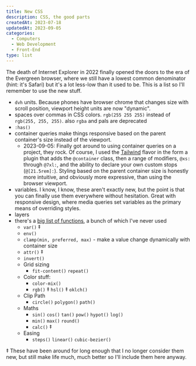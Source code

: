 ```yaml
---
title: New CSS
description: CSS, the good parts
createdAt: 2023-07-18
updatedAt: 2023-09-05
categories:
  - Computers
  - Web Development
  - Front-End
type: list
---
```


The death of Internet Explorer in 2022 finally opened the doors to the era of the Evergreen browser, where we still have a lowest common denominator (hint: it's Safari) but it's a lot less-low than it used to be. This is a list so I'll remember to use the new stuff.

- `dvh` units. Because phones have browser chrome that changes size with scroll position, viewport height units are now "dynamic".
- spaces over commas in CSS colors. `rgb(255 255 255)` instead of `rgb(255, 255, 255)`. also `rgba` and pals are deprecated
- `:has()`
- container queries make things responsive based on the parent container's size instead of the viewport.
	- 2023-09-05: Finally got around to using container queries on a project, they rock. Of course, I used the [Tailwind](./zen-of-tailwind) flavor in the form a plugin that adds the `@container` class, then a range of modifiers, `@xs:` through `@7xl:`, and the ability to declare your own custom stops (`@[21.5rem]:`).  Styling based on the parent container size is honestly more intuitive, and obviously more expressive, than using the browser viewport.
- variables. I know, I know, these aren't exactly new, but the point is that you can finally use them everywhere without hesitation. Great with responsive design, where media queries set variables as the primary means of overriding styles.
- layers
- there's a [big list of functions](https://twitter.com/argyleink/status/1684579433821372418?s=20), a bunch of which I've never used
	- `var()` ‡
	- `env()`
	- `clamp(min, preferred, max)` - make a value change dynamically with container size
	- `attr()` ‡
	- `invert()`
	- Grid sizing
		- `fit-content()` `repeat()`
	- Color stuff:
		- `color-mix()`
		- `rgb()` ‡ `hsl()` ‡ `oklch()`
	- Clip Path
		- `circle()` `polygon()` `path()`
	- Maths
		- `sin()` `cos()` `tan()` `pow()` `hypot()` `log()`
		- `min()` `max()` `round()`
		- `calc()` ‡
	- Easing
		- `steps()` `linear()` `cubic-bezier()`

‡ These have been around for long enough that I no longer consider them new, but still make life much, much better so I'll include them here anyway.